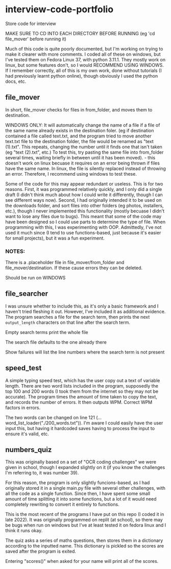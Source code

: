 # interview-code-portfolio
Store code for interview

MAKE SURE TO CD INTO EACH DIRECTORY BEFORE RUNNING (eg 'cd file_mover' before running it)

Much of this code is quite poorly documented, but I'm working on trying to make it clearer with more comments. 
I coded all of these on windows, but I've tested them on Fedora Linux 37, with python 3.11.1. They mostly work on linux, but some features don't, so I would RECOMMEND USING WINDOWS. 
If I remember correctly, all of this is my own work, done without tutorials (I had previously learnt python online), though obviously I used the python docs, etc.

## file_mover
In short, file_mover checks for files in from_folder, and moves them to destination. 

WINDOWS ONLY: It will automatically change the name of a file if a file of the same name already exists in the destination foler. (eg if destination contained a file called text.txt, and the program tried to move another text.txt file to the destination folder, the file would be renamed as "text (1).txt". This repeats, changing the number until it finds one that isn't taken (eg "text (2).txt", etc.) To test this, try pasting the same file into from_folder several times, waiting briefly in between until it has been moved). - this doesn't work on linux becuase it requires on an error being thrown if files have the same name. In linux, the file is silently replaced instead of throwing an error. Therefore, I recommend using windows to test these. 

Some of the code for this may appear redundant or useless. This is for two reasons. First, it was programmed relatively quickly, and I only did a single draft (I didn't think much about how I could write it differently, though I can see different ways now). Second, I had originally intended it to be used on the downloads folder, and sort files into other folders (eg photos, installers, etc.), though I never implemented this functionality (mostly becuase I didn't want to lose any files due to bugs). This meant that some of the code may have been designed so I could use parts to determine the type of file. 
When programming with this, I was experimenting with OOP. Admittedly, I've not used it much since (I tend to use functions-based, just because it's easier for small projects), but it was a fun experiment. 

### NOTES:
There is a .placeholder file in file_mover/from_folder and file_mover/destination. If these cause errors they can be deleted. 

Should be run on WINDOWS

## file_searcher
I was unsure whether to include this, as it's only a basic framework and I haven't tried fleshing it out. However, I've included it as additional evidence.
The program searches a file for the search term, then prints the next `output_length` characters on that line after the search term. 

Empty search terms print the whole file

The search file defaults to the one already there

Show failures will list the line numbers where the search term is not present

## speed_test
A simple typing speed test, which has the user copy out a text of variable length. There are two word lists included in the program, supposedly the top 100 and 200 words (I took them from the internet so they may not be accurate). The program times the amount of time taken to copy the text, and records the number of errors. It then outputs WPM. Correct WPM factors in errors. 

The two words can be changed on line 121 (... word_list_loader("./200_words.txt")). I'm aware I could easily have the user input this, but having it hardcoded saves having to process the input to ensure it's valid, etc. 

## numbers_quiz
This was originally based on a set of "OCR coding challenges" we were given in school, though I expanded slightly on it (if you know the challenges I'm referring to, it was number 39).

For this reason, the program is only slightly funcions-based, as I had originally stored it in a single main.py file with several other challenges, with all the code as a single function. Since then, I have spent some small amount of time splitting it into some functions, but a lot of it would need completely rewriting to convert it entirely to functions. 

This is the most recent of the programs I have put on this repo (I coded it in late 2022). It was originally programmed on replit (at school), so there may be bugs when run on windows but I've at least tested it on fedora linux and I think it runs okay. 

The quiz asks a series of maths questions, then stores them in a dictionary according to the inputted name. This dictionary is pickled so the scores are saved after the program is exited.

Entering "scores()" when asked for your name will print all of the scores.
